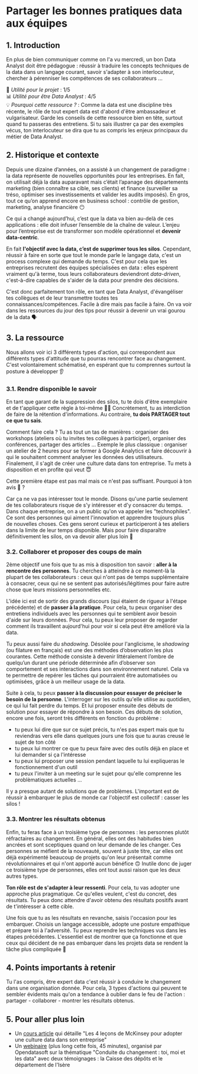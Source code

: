 # Partager les bonnes pratiques data aux équipes

## 1. Introduction
En plus de bien communiquer comme on l'a vu mercredi, un bon Data Analyst doit être pédagogue : réussir à traduire les concepts techniques de la data dans un langage courant, savoir s'adapter à son interlocuteur, chercher à pérenniser les compétences de ses collaborateurs ... 

📌 *Utilité pour le projet* : 1/5<br/>
📊 *Utilité pour être Data Analyst* : 4/5<br/>
💡 *Pourquoi cette ressource ?* : Comme la data est une discipline très récente, le rôle de tout expert data est d'abord d'être ambassadeur et vulgarisateur. Garde les conseils de cette ressource bien en tête, surtout quand tu passeras des entretiens. Si tu sais illustrer ça par des exemples vécus, ton interlocuteur se dira que tu as compris les enjeux principaux du métier de Data Analyst.

## 2. Historique et contexte

Depuis une dizaine d’années, on a assisté à un changement de paradigme : la data représente de nouvelles opportunités pour les entreprises. En fait, on utilisait déjà la data auparavant mais c’était l’apanage des départements marketing (bien connaître sa cible, ses clients) et finance (surveiller sa tréso, optimiser ses investissements et valider les audits imposés). En gros, tout ce qu’on apprend encore en business school : contrôle de gestion, marketing, analyse financière 😶

Ce qui a changé aujourd’hui, c’est que la data va bien au-delà de ces applications : elle doit infuser l’ensemble de la chaîne de valeur. L’enjeu pour l’entreprise est de transformer son modèle opérationnel et **devenir data-centric**. 

En fait **l'objectif avec la data, c’est de supprimer tous les silos**. Cependant, réussir à faire en sorte que tout le monde parle le langage data, c'est un process complexe qui demande du temps. C'est pour cela que les entreprises recrutent des équipes spécialisées en data : elles espèrent vraiment qu'à terme, tous leurs collaborateurs deviendront *data-driven*, c'est-à-dire capables de s'aider de la data pour prendre des décisions.

C'est donc parfaitement ton rôle, en tant que Data Analyst, d'évangéliser tes collègues et de leur transmettre toutes tes connaissances/compétences. Facile à dire mais pas facile à faire. On va voir dans les ressources du jour des tips pour réussir à devenir un vrai gourou de la data 🗣

## 3. La ressource
Nous allons voir ici 3 différents types d'action, qui correspondent aux différents types d'attitude que tu pourras rencontrer face au changement. C'est volontairement schématisé, en espérant que tu comprennes surtout la posture à développer 👂

### 3.1. Rendre disponible le savoir

En tant que garant de la suppression des silos, tu te dois d'être exemplaire et de t'appliquer cette règle à toi-même 👮‍♂️ Concrètement, tu as interdiction de faire de la rétention d'informations. Au contraire, **tu dois PARTAGER tout ce que tu sais**.

Comment faire cela ? Tu as tout un tas de manières : organiser des workshops (ateliers où tu invites tes collègues à participer), organiser des conférences, partager des articles ... Exemple le plus classique : organiser un atelier de 2 heures pour se former à Google Analytics et faire découvrir à qui le souhaitent comment analyser les données des utilisateurs. Finalement, il s'agit de créer une culture data dans ton entreprise. Tu mets à disposition et en profite qui veut 😇

Cette première étape est pas mal mais ce n'est pas suffisant. Pourquoi à ton avis 🧐 ?

Car ça ne va pas intéresser tout le monde. Disons qu'une partie seulement de tes collaborateurs risque de s'y intéresser et d'y consacrer du temps. Dans chaque entreprise, on a un public qu'on va appeler les "technophiles". Ce sont des personnes qui aiment l'innovation et apprendre toujours plus de nouvelles choses. Ces gens seront curieux et participeront à tes ateliers dans la limite de leur temps disponible. Mais pour faire disparaître définitivement les silos, on va devoir aller plus loin 💪

### 3.2. Collaborer et proposer des coups de main

2ème objectif une fois que tu as mis à disposition ton savoir : **aller à la rencontre des personnes**. Tu cherches à atteindre à ce moment-là la plupart de tes collaborateurs : ceux qui n'ont pas de temps supplémentaire à consacrer, ceux qui ne se sentent pas autorisés/légitimes pour faire autre chose que leurs missions personnelles etc. 

L'idée ici est de sortir des grands discours (qui étaient de rigueur à l'étape précédente) et de **passer à la pratique**. Pour cela, tu peux organiser des entretiens individuels avec les personnes qui te semblent avoir besoin d'aide sur leurs données. Pour cela, tu peux leur proposer de regarder comment ils travaillent aujourd'hui pour voir si cela peut être amélioré via la data. 

Tu peux aussi faire du *shadowing*. Désolée pour l'anglicisme, le *shadowing* (ou filature en français) est une des méthodes d’observation les plus courantes. Cette méthode consiste à devenir littéralement l’ombre de quelqu’un durant une période déterminée afin d’observer son comportement et ses interactions dans son environnement naturel. Cela va te permettre de repérer les tâches qui pourraient être automatisées ou optimisées, grâce à un meilleur usage de la data.

Suite à cela, tu peux **passer à la discussion pour essayer de préciser le besoin de la personne**. L'interroger sur les outils qu'elle utilise au quotidien, ce qui lui fait perdre du temps. Et lui proposer ensuite des débuts de solution pour essayer de répondre à son besoin. Ces débuts de solution, encore une fois, seront très différents en fonction du problème : 
- tu peux lui dire que sur ce sujet précis, tu n'es pas expert mais que tu reviendras vers elle dans quelques jours une fois que tu auras creusé le sujet de ton côté
- tu peux lui montrer ce que tu peux faire avec des outils déjà en place et lui demander si ça l'intéresse
- tu peux lui proposer une session pendant laquelle tu lui expliqueras le fonctionnement d'un outil
- tu peux l'inviter à un meeting sur le sujet pour qu'elle comprenne les problèmatiques actuelles ...

Il y a presque autant de solutions que de problèmes. L'important est de réussir à embarquer le plus de monde car l'objectif est collectif : casser les silos !

### 3.3. Montrer les résultats obtenus

Enfin, tu feras face à un troisième type de personnes : les personnes plutôt réfractaires au changement. En général, elles ont des habitudes bien ancrées et sont sceptiques quand on leur demande de les changer. Ces personnes se méfient de la nouveauté, souvent à juste titre, car elles ont déjà expérimenté beaucoup de projets qu'on leur présentait comme révolutionnaires et qui n'ont apporté aucun bénéfice 🙃 Inutile donc de juger ce troisième type de personnes, elles ont tout aussi raison que les deux autres types. 

**Ton rôle est de s'adapter à leur ressenti**. Pour cela, tu vas adopter une approche plus pragmatique. Ce qu'elles veulent, c'est du concret, des résultats. Tu peux donc attendre d'avoir obtenu des résultats positifs avant de t'intéresser à cette cible. 

Une fois que tu as les résultats en revanche, saisis l'occasion pour les embarquer. Choisis un langage accessible, adopte une posture empathique et prépare toi à l'adversité. 
Tu peux reprendre les techniques vus dans les étapes précédentes. L'essentiel est de montrer que ça fonctionne et que ceux qui décident de ne pas embarquer dans les projets data se rendent la tâche plus compliquée 🤔

## 4. Points importants à retenir
Tu l'as compris, être expert data c'est réussir à conduire le changement dans une organisation donnée. Pour cela, 3 types d'actions qui peuvent te sembler évidents mais qu'on a tendance à oublier dans le feu de l'action : partager - collaborer - montrer les résultats obtenus.

## 5. Pour aller plus loin
- Un [cours article](https://isarta.fr/infos/les-4-lecons-de-mckinsey-pour-adopter-une-culture-data-dans-son-entreprise/) qui détaille "Les 4 leçons de McKinsey pour adopter une culture data dans son entreprise"
- Un [webinaire](https://www.youtube.com/watch?v=59bXTxsGaZ4) (plus long cette fois, 45 minutes), organisé par Opendatasoft sur la thématique "Conduite du changement : toi, moi et les data" avec deux témoignages : la Caisse des dépôts et le département de l'Isère
